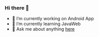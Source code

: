 ### Hi there 👋
- 🔭 I’m currently working on Android App
- 🌱 I’m currently learning JavaWeb
- 💬 Ask me about anything [here](https://github.com/haotsang/haotsang/issues)


<!--
**haotsang/haotsang** is a ✨ _special_ ✨ repository because its `README.md` (this file) appears on your GitHub profile.

Here are some ideas to get you started:

- 🔭 I’m currently working on ...
- 🌱 I’m currently learning ...
- 👯 I’m looking to collaborate on ...
- 🤔 I’m looking for help with ...
- 💬 Ask me about ...
- 📫 How to reach me: ...
- 😄 Pronouns: ...
- ⚡ Fun fact: ...
-->
